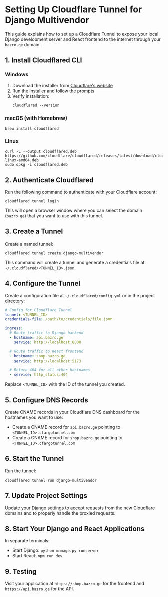 # Setting Up Cloudflare Tunnel for Django Multivendor

This guide explains how to set up a Cloudflare Tunnel to expose your local Django development server and React frontend to the internet through your `bazro.ge` domain.

## 1. Install Cloudflared CLI

### Windows

1. Download the installer from [Cloudflare's website](https://developers.cloudflare.com/cloudflare-one/connections/connect-apps/install-and-setup/installation/)
2. Run the installer and follow the prompts
3. Verify installation:
   ```
   cloudflared --version
   ```

### macOS (with Homebrew)

```
brew install cloudflared
```

### Linux

```
curl -L --output cloudflared.deb https://github.com/cloudflare/cloudflared/releases/latest/download/cloudflared-linux-amd64.deb
sudo dpkg -i cloudflared.deb
```

## 2. Authenticate Cloudflared

Run the following command to authenticate with your Cloudflare account:

```
cloudflared tunnel login
```

This will open a browser window where you can select the domain (`bazro.ge`) that you want to use with this tunnel.

## 3. Create a Tunnel

Create a named tunnel:

```
cloudflared tunnel create django-multivendor
```

This command will create a tunnel and generate a credentials file at `~/.cloudflared/<TUNNEL_ID>.json`.

## 4. Configure the Tunnel

Create a configuration file at `~/.cloudflared/config.yml` or in the project directory:

```yaml
# Config for Cloudflare Tunnel
tunnel: <TUNNEL_ID>
credentials-file: /path/to/credentials/file.json

ingress:
  # Route traffic to Django backend
  - hostname: api.bazro.ge
    service: http://localhost:8000

  # Route traffic to React frontend
  - hostname: shop.bazro.ge
    service: http://localhost:5173

  # Return 404 for all other hostnames
  - service: http_status:404
```

Replace `<TUNNEL_ID>` with the ID of the tunnel you created.

## 5. Configure DNS Records

Create CNAME records in your Cloudflare DNS dashboard for the hostnames you want to use:

- Create a CNAME record for `api.bazro.ge` pointing to `<TUNNEL_ID>.cfargotunnel.com`
- Create a CNAME record for `shop.bazro.ge` pointing to `<TUNNEL_ID>.cfargotunnel.com`

## 6. Start the Tunnel

Run the tunnel:

```
cloudflared tunnel run django-multivendor
```

## 7. Update Project Settings

Update your Django settings to accept requests from the new Cloudflare domains and to properly handle the proxied requests.

## 8. Start Your Django and React Applications

In separate terminals:

- Start Django: `python manage.py runserver`
- Start React: `npm run dev`

## 9. Testing

Visit your application at `https://shop.bazro.ge` for the frontend and `https://api.bazro.ge` for the API.
